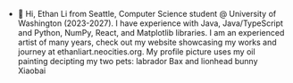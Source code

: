 - 👋 Hi, Ethan Li from Seattle, Computer Science student @ University of Washington (2023-2027).
I have experience with Java, Java/TypeScript and Python, NumPy, React, and Matplotlib libraries.
I am an experienced artist of many years, check out my website showcasing my works and journey at ethanliart.neocities.org.
My profile picture uses my oil painting decipting my two pets: labrador Bax and lionhead bunny Xiaobai

